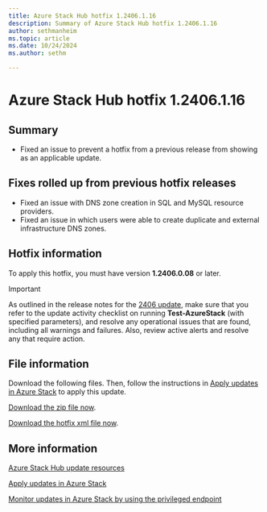 ```yaml
---
title: Azure Stack Hub hotfix 1.2406.1.16
description: Summary of Azure Stack Hub hotfix 1.2406.1.16
author: sethmanheim
ms.topic: article
ms.date: 10/24/2024
ms.author: sethm

---
```


# Azure Stack Hub hotfix 1.2406.1.16

## Summary

- Fixed an issue to prevent a hotfix from a previous release from showing as an applicable update.

## Fixes rolled up from previous hotfix releases

- Fixed an issue with DNS zone creation in SQL and MySQL resource providers.
- Fixed an issue in which users were able to create duplicate and external infrastructure DNS zones.

## Hotfix information

To apply this hotfix, you must have version **1.2406.0.08** or later.

> [!IMPORTANT]
> As outlined in the release notes for the [2406 update](release-notes.md?view=azs-2406&preserve-view=true), make sure that you refer to the update activity checklist on running **Test-AzureStack** (with specified parameters), and resolve any operational issues that are found, including all warnings and failures. Also, review active alerts and resolve any that require action.

## File information

Download the following files. Then, follow the instructions in [Apply updates in Azure Stack](azure-stack-apply-updates.md) to apply this update.

[Download the zip file now](https://azurestackhub.azureedge.net/PR/download/MAS_ProdHotfix_1.2406.1.16/HotFix/AzS_Update_1.2406.1.16.zip).

[Download the hotfix xml file now](https://azurestackhub.azureedge.net/PR/download/MAS_ProdHotfix_1.2406.1.16/HotFix/metadata.xml).

## More information

[Azure Stack Hub update resources](azure-stack-updates.md)

[Apply updates in Azure Stack](azure-stack-apply-updates.md)

[Monitor updates in Azure Stack by using the privileged endpoint](azure-stack-monitor-update.md)
